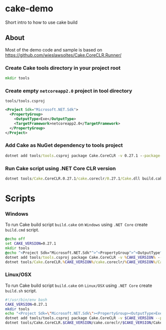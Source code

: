 # cake-demo
Short intro to how to use cake build

## About
Most of the demo code and sample is based on https://github.com/wieslawsoltes/Cake.CoreCLR.Runner/

### Create Cake tools directory in your project root

```cmd
mkdir tools
```

### Create empty `netcoreapp2.0` project in tool directory

`tools/tools.csproj`
```xml
<Project Sdk="Microsoft.NET.Sdk">
  <PropertyGroup>
    <OutputType>Exe</OutputType>
    <TargetFramework>netcoreapp2.0</TargetFramework>
  </PropertyGroup>
</Project>
```

### Add Cake as NuGet dependency to tools project

```cmd
dotnet add tools/tools.csproj package Cake.CoreCLR -v 0.27.1 --package-directory tools/Cake.CoreCLR.0.27.1
```

### Run Cake script using .NET Core CLR version

```cmd
dotnet tools/Cake.CoreCLR.0.27.1/cake.coreclr/0.27.1/Cake.dll build.cake -target="Default" -configuration="Release"
```

# Scripts

### Windows

To run Cake build script `build.cake` on `Windows` using `.NET Core` create `build.cmd` script.

```cmd
@echo off
set CAKE_VERSION=0.27.1
mkdir tools
@echo ^<Project Sdk="Microsoft.NET.Sdk"^>^<PropertyGroup^>^<OutputType^>Exe^</OutputType^>^<TargetFramework^>netcoreapp2.0^</TargetFramework^>^</PropertyGroup^>^</Project^> > tools\tools.csproj
dotnet add tools/tools.csproj package Cake.CoreCLR -v %CAKE_VERSION% --package-directory tools/Cake.CoreCLR.%CAKE_VERSION%
dotnet tools/Cake.CoreCLR.%CAKE_VERSION%/cake.coreclr/%CAKE_VERSION%/Cake.dll build.cake -target="Default" -configuration="Release"
```


### Linux/OSX

To run Cake build script `build.cake` on `Linux/OSX` using `.NET Core` create `build.sh` script.

```sh
#!/usr/bin/env bash
CAKE_VERSION=0.27.1
mkdir tools
echo "<Project Sdk=\"Microsoft.NET.Sdk\"><PropertyGroup><OutputType>Exe</OutputType><TargetFramework>netcoreapp2.0</TargetFramework></PropertyGroup></Project>" > tools/tools.csproj
dotnet add tools/tools.csproj package Cake.CoreCLR -v $CAKE_VERSION --package-directory tools/Cake.CoreCLR.$CAKE_VERSION
dotnet tools/Cake.CoreCLR.$CAKE_VERSION/cake.coreclr/$CAKE_VERSION/Cake.dll build.cake -target="Default" -configuration="Release"
```